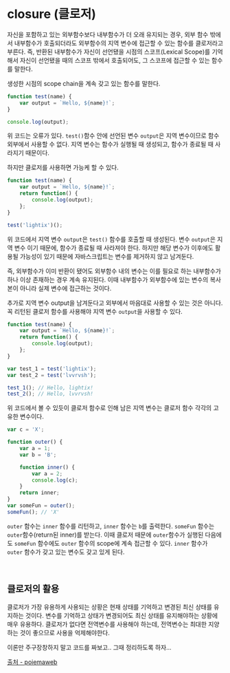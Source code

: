 # closure (클로저)
자신을 포함하고 있는 외부함수보다 내부함수가 더 오래 유지되는 경우, 외부 함수 밖에서 내부함수가 호출되더라도 외부함수의 지역 변수에 접근할 수 있는 함수를 클로저라고 부른다. 즉, 반환된 내부함수가 자신이 선언됐을 시점의 스코프(Lexical Scope)를 기억해서 자신이 선언됐을 때의 스코프 밖에서 호출되어도, 그 스코프에 접근할 수 있는 함수를 말한다.

생성한 시점의 scope chain을 계속 갖고 있는 함수를 말한다.

```jsx
function test(name) {
	var output = `Hello, ${name}!`;
}

console.log(output);
```
위 코드는 오류가 있다. `test()`함수 안에 선언된 변수 `output`은 지역 변수이므로 함수 외부에서 사용할 수 없다. 지역 변수는 함수가 실행될 때 생성되고, 함수가 종료될 때 사라지기 때문이다. 

하지만 클로저를 사용하면 가능케 할 수 있다.
```jsx
function test(name) {
	var output = `Hello, ${name}!`;
	return function() {
		console.log(output);
	};
}

test('lightix')();
```
위 코드에서 지역 변수 `output`은 `test()` 함수를 호출할 때 생성된다.
변수 `output`은 지역 변수 이기 때문에, 함수가 종료될 때 사라져야 한다. 하지만 해당 변수가 이후에도 활용될 가능성이 있기 때문에 자바스크립트는 변수를 제거하지 않고 남겨둔다. 

즉, 외부함수가 이미 반환이 됐어도 외부함수 내의 변수는 이를 필요로 하는 내부함수가 하나 이상 존재하는 경우 계속 유지된다. 이때 내부함수가 외부함수에 있는 변수의 복사본이 아니라 실제 변수에 접근하는 것이다.

추가로 지역 변수 output을 남겨둔다고 외부에서 마음대로 사용할 수 있는 것은 아니다. 꼭 리턴된 클로저 함수를 사용해야 지역 변수 `output`을 사용할 수 있다. 

```jsx
function test(name) {
	var output = `Hello, ${name}!`;
	return function() {
		console.log(output);
	};
}

var test_1 = test('lightix');
var test_2 = test('lvvrvsh');

test_1(); // Hello, lightix!
test_2(); // Hello, lvvrvsh!
```
위 코드에서 볼 수 있듯이 클로저 함수로 인해 남은 지역 변수는 클로저 함수 각각의 고유한 변수이다.

```jsx
var c = 'X';

function outer() {
	var a = 1;
	var b = 'B';

	function inner() {
		var a = 2;
		console.log(c);
	}
	return inner;
}
var someFun = outer();
someFun(); // 'X'
```
`outer` 함수는 `inner` 함수를 리턴하고, `inner` 함수는 `b`를 출력한다. `someFun` 함수는 `outer`함수(return된 inner)를 받는다. 이때 클로저 때문에 `outer`함수가 실행된 다음에도 `someFun` 함수에도 `outer` 함수의 scope에 계속 접근할 수 있다. `inner` 함수가 `outer` 함수가 갖고 있는 변수도 갖고 있게 된다.

<br />

## 클로저의 활용
클로저가 가장 유용하게 사용되는 상황은 현재 상태를 기억하고 변경된 최신 상태를 유지하는 것이다. 변수를 기억하고 상태가 변경되어도 최신 상태를 유지해야하는 상황에 매우 유용하다. 클로저가 없다면 전역변수를 사용해야 하는데, 전역변수는 최대한 지양하는 것이 좋으므로 사용을 억제해야한다.

이론만 주구장창하지 말고 코드를 짜보고.. 그때 정리하도록 하자...

[출처 - poiemaweb](https://poiemaweb.com/js-closu)